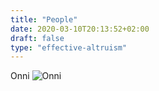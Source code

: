 ```yaml
---
title: "People"
date: 2020-03-10T20:13:52+02:00
draft: false
type: "effective-altruism"
---
```


Onni
![Onni](/img/people/onni.png)